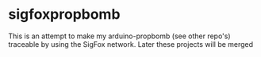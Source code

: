 # sigfoxpropbomb
This is an attempt to make my arduino-propbomb (see other repo's) traceable by using the SigFox network. Later these projects will be merged
